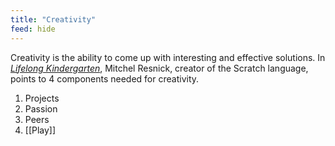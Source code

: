 ```yaml
---
title: "Creativity"
feed: hide
---
```


Creativity is the ability to come up with interesting and effective solutions. In _[Lifelong Kindergarten](https://www.worldcat.org/title/lifelong-kindergarten-cultivating-creativity-through-projects-passion-peers-and-play/oclc/1029798534&referer=brief_results)_, Mitchel Resnick, creator of the Scratch language, points to 4 components needed for creativity.

1. Projects
2. Passion
3. Peers
4. [[Play]]



